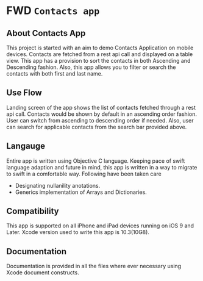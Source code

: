 # FWD `Contacts app` 

## About Contacts App
This project is started with an aim to demo Contacts Application on mobile devices. Contacts are fetched from a rest api call and displayed on a table view. This app has a provision to sort the contacts in both Ascending and Descending fashion. Also, this app allows you to filter or search the contacts with both first and last name.

## Use Flow
Landing screen of the app shows the list of contacts fetched through a rest api call. Contacts would be shown by default in an ascending order fashion. User can switch from ascending to descending order if needed. Also, user can search for applicable contacts from the search bar provided above.

## Langauge
Entire app is written using Objective C language. Keeping pace of swift language adaption and future in mind, this app is written in a way to migrate to swift in a comfortable way. Following have been taken care
  - Designating nullanility anotations.
  - Generics implementation of Arrays and Dictionaries.
  
## Compatibility
This app is supported on all iPhone and iPad devices running on iOS 9 and Later. Xcode version used to write this app is 10.3(10G8).

## Documentation
Documentation is provided in all the files where ever necessary using Xcode document constructs.
